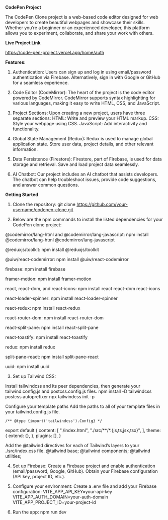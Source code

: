 **CodePen Project**

The CodePen Clone project is a web-based code editor designed for web developers to create beautiful webpages and showcase their skills. Whether you’re a beginner or an experienced developer, this platform allows you to experiment, collaborate, and share your work with others.

 **Live Project Link**
  
  https://code-pen-project.vercel.app/home/auth

**Features:**
1. Authentication:
  Users can sign up and log in using email/password authentication via Firebase.
  Alternatively, sign in with Google or GitHub for a seamless experience.

3. Code Editor (CodeMirror):
  The heart of the project is the code editor powered by CodeMirror.
  CodeMirror supports syntax highlighting for various languages, making it easy to write HTML, CSS, and JavaScript.

4. Project Sections:
  Upon creating a new project, users have three separate sections:
  HTML: Write and preview your HTML markup.
  CSS: Style your webpage using CSS.
  JavaScript: Add interactivity and functionality.

5. Global State Management (Redux):
  Redux is used to manage global application state.
  Store user data, project details, and other relevant information.

6. Data Persistence (Firestore):
  Firestore, part of Firebase, is used for data storage and retrieval.
  Save and load project data seamlessly.

7. AI Chatbot:
  Our project includes an AI chatbot that assists developers.
  The chatbot can help troubleshoot issues, provide code suggestions, and answer common questions.

  **Getting Started**
  
1. Clone the repository:
  git clone https://github.com/your-username/codepen-clone.git

2. Below are the npm commands to install the listed dependencies for your CodePen clone project:

@codemirror/lang-html and @codemirror/lang-javascript:
  npm install @codemirror/lang-html @codemirror/lang-javascript

@reduxjs/toolkit:
  npm install @reduxjs/toolkit

@uiw/react-codemirror:
  npm install @uiw/react-codemirror
  
firebase:
  npm install firebase

framer-motion:
  npm install framer-motion

react, react-dom, and react-icons:
  npm install react react-dom react-icons

react-loader-spinner:
  npm install react-loader-spinner

react-redux:
  npm install react-redux

react-router-dom:
  npm install react-router-dom

react-split-pane:
  npm install react-split-pane

react-toastify:
  npm install react-toastify

redux:
  npm install redux

split-pane-react:
  npm install split-pane-react

uuid:
  npm install uuid


3. Set up Tailwind CSS:

Install tailwindcss and its peer dependencies, then generate your tailwind.config.js and postcss.config.js files.
  npm install -D tailwindcss postcss autoprefixer
  npx tailwindcss init -p

Configure your template paths
Add the paths to all of your template files in your tailwind.config.js file.

    /** @type {import('tailwindcss').Config} */
  export default {
    content: [
      "./index.html",
      "./src/**/*.{js,ts,jsx,tsx}",
    ],
    theme: {
      extend: {},
    },
    plugins: [],
  }

Add the @tailwind directives for each of Tailwind’s layers to your ./src/index.css file.
    @tailwind base;
    @tailwind components;
    @tailwind utilities;

4. Set up Firebase:
Create a Firebase project and enable authentication (email/password, Google, GitHub).
Obtain your Firebase configuration (API key, project ID, etc.).

5. Configure your environment:
Create a .env file and add your Firebase configuration:
VITE_APP_API_KEY=your-api-key
VITE_APP_AUTH_DOMAIN=your-auth-domain
VITE_APP_PROJECT_ID=your-project-id

6. Run the app:
  npm run dev
  
